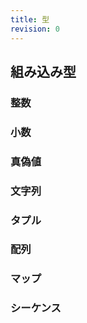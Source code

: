 ```yaml
---
title: 型
revision: 0
---
```


## 組み込み型

<docs-wip></docs-wip>

### 整数

<docs-wip></docs-wip>

### 小数

<docs-wip></docs-wip>

### 真偽値

<docs-wip></docs-wip>

### 文字列

<docs-wip></docs-wip>

### タプル

<docs-wip></docs-wip>

### 配列

<docs-wip></docs-wip>

### マップ

<docs-wip></docs-wip>

### シーケンス

<docs-wip></docs-wip>

